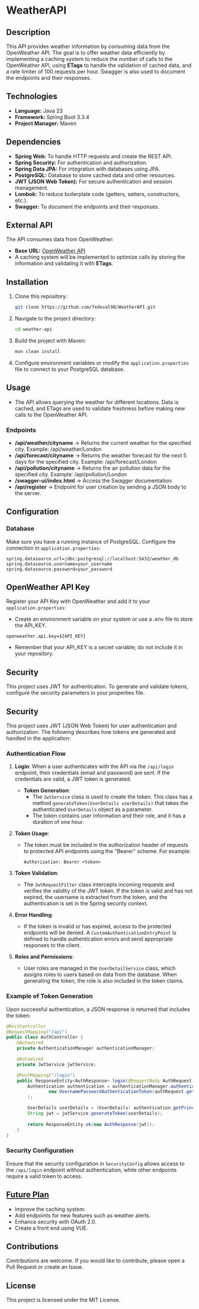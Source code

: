 # WeatherAPI

## Description
This API provides weather information by consuming data from the OpenWeather API. The goal is to offer weather data efficiently by implementing a caching system to reduce the number of calls to the OpenWeather API, using **ETags** to handle the validation of cached data, and a rate limiter of 100 requests per hour. Swagger is also used to document the endpoints and their responses.

## Technologies

- **Language:** Java 23
- **Framework:** Spring Boot 3.3.4
- **Project Manager:** Maven

## Dependencies

- **Spring Web:** To handle HTTP requests and create the REST API.
- **Spring Security:** For authentication and authorization.
- **Spring Data JPA:** For integration with databases using JPA.
- **PostgreSQL:** Database to store cached data and other resources.
- **JWT (JSON Web Token):** For secure authentication and session management.
- **Lombok:** To reduce boilerplate code (getters, setters, constructors, etc.).
- **Swagger:** To document the endpoints and their responses.

## External API

The API consumes data from OpenWeather:

- **Base URL:** [OpenWeather API](https://openweathermap.org/api)
- A caching system will be implemented to optimize calls by storing the information and validating it with **ETags**.

## Installation

1. Clone this repository:
    ```bash
    git clone https://github.com/fedeval98/WeatherAPI.git
    ```

2. Navigate to the project directory:
    ```bash
    cd weather-api
    ```

3. Build the project with Maven:
    ```bash
    mvn clean install
    ```

4. Configure environment variables or modify the `application.properties` file to connect to your PostgreSQL database.

## Usage

- The API allows querying the weather for different locations. Data is cached, and ETags are used to validate freshness before making new calls to the OpenWeather API.

### Endpoints

- **/api/weather/cityname** -> Returns the current weather for the specified city. Example: /api/weather/London
- **/api/forecast/cityname** -> Returns the weather forecast for the next 5 days for the specified city. Example: /api/forecast/London
- **/api/pollution/cityname** -> Returns the air pollution data for the specified city. Example: /api/pollution/London
- **/swagger-ui/index.html** -> Access the Swagger documentation.
- **/api/register** -> Endpoint for user creation by sending a JSON body to the server.

## Configuration

### Database

Make sure you have a running instance of PostgreSQL. Configure the connection in `application.properties`:

```properties
spring.datasource.url=jdbc:postgresql://localhost:5432/weather_db
spring.datasource.username=your_username
spring.datasource.password=your_password
```

## OpenWeather API Key

Register your API Key with OpenWeather and add it to your `application.properties`:
- Create an environment variable on your system or use a .env file to store the API_KEY.
```
openweather.api.key=${API_KEY}
```
- Remember that your API_KEY is a secret variable; do not include it in your repository.

## Security
This project uses JWT for authentication. To generate and validate tokens, configure the security parameters in your properties file.

## Security
This project uses JWT (JSON Web Token) for user authentication and authorization. The following describes how tokens are generated and handled in the application:

### Authentication Flow

1. **Login**: When a user authenticates with the API via the `/api/login` endpoint, their credentials (email and password) are sent. If the credentials are valid, a JWT token is generated.

   - **Token Generation**:
      - The `JwtService` class is used to create the token. This class has a method `generateToken(UserDetails userDetails)` that takes the authenticated `UserDetails` object as a parameter.
      - The token contains user information and their role, and it has a duration of one hour.

2. **Token Usage**:
   - The token must be included in the authorization header of requests to protected API endpoints using the "Bearer" scheme. For example:
     ```
     Authorization: Bearer <token>
     ```

3. **Token Validation**:
   - The `JwtRequestFilter` class intercepts incoming requests and verifies the validity of the JWT token. If the token is valid and has not expired, the username is extracted from the token, and the authentication is set in the Spring security context.

4. **Error Handling**:
   - If the token is invalid or has expired, access to the protected endpoints will be denied. A `CustomAuthenticationEntryPoint` is defined to handle authentication errors and send appropriate responses to the client.

5. **Roles and Permissions**:
   - User roles are managed in the `UserDetailService` class, which assigns roles to users based on data from the database. When generating the token, the role is also included in the token claims.

### Example of Token Generation
Upon successful authentication, a JSON response is returned that includes the token:

```java
@RestController
@RequestMapping("/api")
public class AuthController {
    @Autowired
    private AuthenticationManager authenticationManager;

    @Autowired
    private JwtService jwtService;

    @PostMapping("/login")
    public ResponseEntity<AuthResponse> login(@RequestBody AuthRequest authRequest) {
        Authentication authentication = authenticationManager.authenticate(
                new UsernamePasswordAuthenticationToken(authRequest.getEmail(), authRequest.getPassword())
        );

        UserDetails userDetails = (UserDetails) authentication.getPrincipal();
        String jwt = jwtService.generateToken(userDetails);
        
        return ResponseEntity.ok(new AuthResponse(jwt));
    }
}
```

### Security Configuration
Ensure that the security configuration in `SecurityConfig` allows access to the `/api/login` endpoint without authentication, while other endpoints require a valid token to access.

## [Future Plan](https://shadow-parka-4f4.notion.site/11b2ea608eb280dcb383e455f6923516?v=11b2ea608eb2815b9721000c816d7509)
- Improve the caching system.
- Add endpoints for new features such as weather alerts.
- Enhance security with OAuth 2.0.
- Create a front end using VUE.

## Contributions
Contributions are welcome. If you would like to contribute, please open a Pull Request or create an Issue.

## License
This project is licensed under the MIT License.
